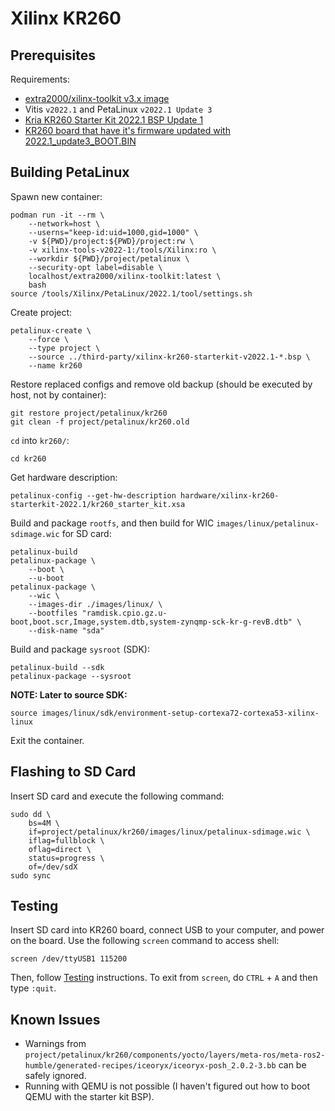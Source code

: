 # Xilinx KR260


## Prerequisites

Requirements:
* [extra2000/xilinx-toolkit v3.x image](https://github.com/extra2000/xilinx-toolkit)
* Vitis `v2022.1` and PetaLinux `v2022.1 Update 3`
* [Kria KR260 Starter Kit 2022.1 BSP Update 1](https://www.xilinx.com/support/download/index.html/content/xilinx/en/downloadNav/embedded-design-tools/2022-1.html)
* [KR260 board that have it's firmware updated with 2022.1_update3_BOOT.BIN](https://xilinx-wiki.atlassian.net/wiki/spaces/A/pages/1641152513/Kria+K26+SOM#Boot-Firmware-Updates)


## Building PetaLinux

Spawn new container:
```
podman run -it --rm \
    --network=host \
    --userns="keep-id:uid=1000,gid=1000" \
    -v ${PWD}/project:${PWD}/project:rw \
    -v xilinx-tools-v2022-1:/tools/Xilinx:ro \
    --workdir ${PWD}/project/petalinux \
    --security-opt label=disable \
    localhost/extra2000/xilinx-toolkit:latest \
    bash
source /tools/Xilinx/PetaLinux/2022.1/tool/settings.sh
```

Create project:
```
petalinux-create \
    --force \
    --type project \
    --source ../third-party/xilinx-kr260-starterkit-v2022.1-*.bsp \
    --name kr260
```

Restore replaced configs and remove old backup (should be executed by host, not by container):
```
git restore project/petalinux/kr260
git clean -f project/petalinux/kr260.old
```

`cd` into `kr260/`:
```
cd kr260
```

Get hardware description:
```
petalinux-config --get-hw-description hardware/xilinx-kr260-starterkit-2022.1/kr260_starter_kit.xsa
```

Build and package `rootfs`, and then build for WIC `images/linux/petalinux-sdimage.wic` for SD card:
```
petalinux-build
petalinux-package \
    --boot \
    --u-boot
petalinux-package \
    --wic \
    --images-dir ./images/linux/ \
    --bootfiles "ramdisk.cpio.gz.u-boot,boot.scr,Image,system.dtb,system-zynqmp-sck-kr-g-revB.dtb" \
    --disk-name "sda"
```

Build and package `sysroot` (SDK):
```
petalinux-build --sdk
petalinux-package --sysroot
```

**NOTE: Later to source SDK:**
```
source images/linux/sdk/environment-setup-cortexa72-cortexa53-xilinx-linux
```

Exit the container.


## Flashing to SD Card

Insert SD card and execute the following command:
```
sudo dd \
    bs=4M \
    if=project/petalinux/kr260/images/linux/petalinux-sdimage.wic \
    iflag=fullblock \
    oflag=direct \
    status=progress \
    of=/dev/sdX
sudo sync
```


## Testing

Insert SD card into KR260 board, connect USB to your computer, and power on the board. Use the following `screen` command to access shell:
```
screen /dev/ttyUSB1 115200
```

Then, follow [Testing](../yocto/common/testing.md) instructions. To exit from `screen`, do `CTRL` + `A` and then type `:quit`.


## Known Issues

* Warnings from `project/petalinux/kr260/components/yocto/layers/meta-ros/meta-ros2-humble/generated-recipes/iceoryx/iceoryx-posh_2.0.2-3.bb` can be safely ignored.
* Running with QEMU is not possible (I haven't figured out how to boot QEMU with the starter kit BSP).
